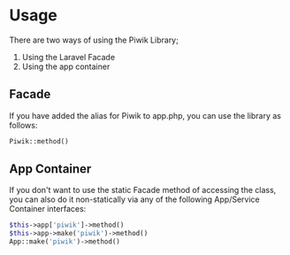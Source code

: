 # Usage

There are two ways of using the Piwik Library;

1. Using the Laravel Facade 
2. Using the app container

## Facade

If you have added the alias for Piwik to app.php, you can use the library as follows:

```php
Piwik::method()
```

## App Container

If you don't want to use the static Facade method of accessing the class, you can also do it non-statically via any of the following App/Service Container interfaces:

```php
$this->app['piwik']->method()
$this->app->make('piwik')->method()
App::make('piwik')->method()
```

